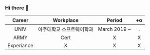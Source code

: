 ### Hi there 👋

<!--
**kimww42/kimww42** is a ✨ _special_ ✨ repository because its `README.md` (this file) appears on your GitHub profile.

Here are some ideas to get you started:

- 🔭 I’m currently working on ...
- 🌱 I’m currently learning ...
- 👯 I’m looking to collaborate on ...
- 🤔 I’m looking for help with ...
- 💬 Ask me about ...
- 📫 How to reach me: ...
- 😄 Pronouns: ...
- ⚡ Fun fact: ...
-->

|Career|Workplace|Period|+α|
|:---:|:---:|:---:|:---:|
|UNIV|아주대학교 소프트웨어학과|March 2019 ~ |.|
|ARMY|Cert|X|X|
|Experiance|X|X|X|
